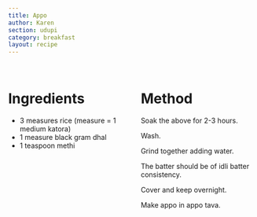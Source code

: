 ```yaml
---
title: Appo
author: Karen
section: udupi
category: breakfast
layout: recipe
---
```


<br>
<div class='columns'> <div class='column is-one-third p-3' markdown='1'>

# Ingredients

* 3 measures rice (measure = 1 medium katora)
* 1 measure black gram dhal
* 1 teaspoon methi




</div> <div class='column is-two-thirds p-3' markdown='1'>

# Method

Soak the above for 2-3 hours.

Wash.

Grind together adding water.

The batter should be of idli batter consistency.

Cover and keep overnight.

Make appo in appo tava.




</div> </div>
